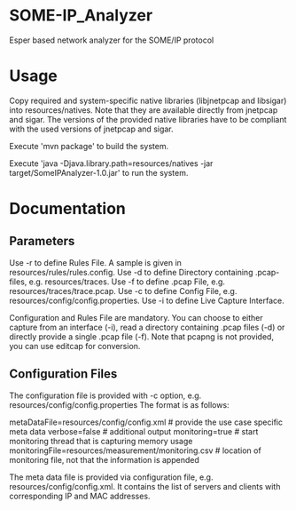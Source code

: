 # SOME-IP_Analyzer
Esper based network analyzer for the SOME/IP protocol

# Usage

Copy required and system-specific native libraries (libjnetpcap and libsigar) into resources/natives.
Note that they are available directly from jnetpcap and sigar.
The versions of the provided native libraries have to be compliant with the used versions of jnetpcap and sigar.

Execute 'mvn package' to build the system.

Execute 'java -Djava.library.path=resources/natives -jar target/SomeIPAnalyzer-1.0.jar' to run the system.

# Documentation

## Parameters

Use -r to define Rules File. A sample is given in resources/rules/rules.config.
Use -d to define Directory containing .pcap-files, e.g. resources/traces.
Use -f to define .pcap File, e.g. resources/traces/trace.pcap.
Use -c to define Config File, e.g. resources/config/config.properties.
Use -i to define Live Capture Interface.

Configuration and Rules File are mandatory. 
You can choose to either capture from an interface (-i), read a directory containing .pcap files (-d) or directly provide a single .pcap file (-f).
Note that pcapng is not provided, you can use editcap for conversion.

## Configuration Files

The configuration file is provided with -c option, e.g. resources/config/config.properties
The format is as follows:

metaDataFile=resources/config/config.xml # provide the use case specific meta data
verbose=false # additional output
monitoring=true # start monitoring thread that is capturing memory usage
monitoringFile=resources/measurement/monitoring.csv # location of monitoring file, not that the information is appended

The meta data file is provided via configuration file, e.g. resources/config/config.xml.
It contains the list of servers and clients with corresponding IP and MAC addresses.
